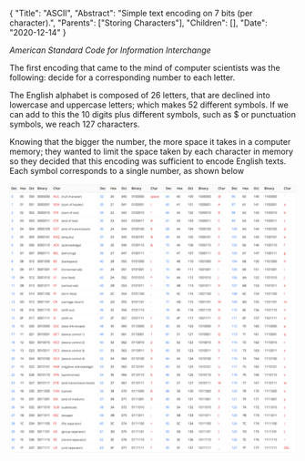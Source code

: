 {
    "Title": "ASCII",
    "Abstract": "Simple text encoding on 7 bits (per character).",
    "Parents": ["Storing Characters"],
    "Children": [],
    "Date": "2020-12-14"
}

_American Standard Code for Information Interchange_

The first encoding that came to the mind of computer scientists was the following: decide for a corresponding number to each letter.

The English alphabet is composed of 26 letters, that are declined into lowercase and uppercase letters; which makes 52 different symbols. If we can add to this the 10 digits plus different symbols, such as $ or punctuation symbols, we reach 127 characters.

Knowing that the bigger the number, the more space it takes in a computer memory; they wanted to limit the space taken by each character in memory so they decided that this encoding was sufficient to encode English texts. Each symbol corresponds to a single number, as shown below

![The ASCII Table](images/articles/ASCII-Table.png)